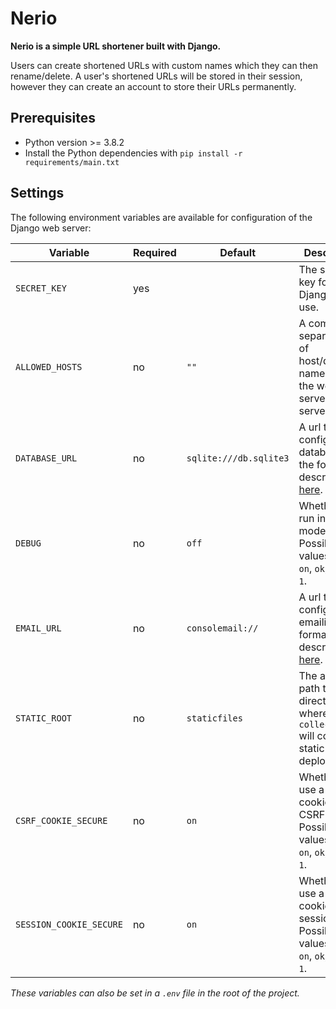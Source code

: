 # Nerio
**Nerio is a simple URL shortener built with Django.** 

Users can create shortened URLs with custom names which they can then rename/delete. A user's shortened URLs will be stored in their session, however they can create an account to store their URLs permanently.

## Prerequisites
- Python version >= 3.8.2
- Install the Python dependencies with `pip install -r requirements/main.txt`

## Settings
The following environment variables are available for configuration of the Django web server:

| Variable | Required | Default | Description |
| --- | --- | --- | --- |
| `SECRET_KEY` | yes | | The secret key for Django to use. |
| `ALLOWED_HOSTS` | no | `""` | A commas-separated list of host/domain names that the web server can serve. |
| `DATABASE_URL` | no | `sqlite:///db.sqlite3` | A url to configure the database in the format described [here](https://github.com/jacobian/dj-database-url). |
| `DEBUG`  | no | `off` | Whether to run in debug mode. Possible true values: `true`, `on`, `ok`, `y`, `yes`, `1`. |
| `EMAIL_URL` | no | `consolemail://` | A url to configure emailing in format described [here](https://github.com/migonzalvar/dj-email-url). |
| `STATIC_ROOT` | no | `staticfiles` | The absolute path to the directory where `collectstatic` will collect static files for deployment. |
| `CSRF_COOKIE_SECURE` | no | `on` | Whether to use a secure cookie for the CSRF cookie. Possible true values: `true`, `on`, `ok`, `y`, `yes`, `1`. |
| `SESSION_COOKIE_SECURE` | no | `on` | Whether to use a secure cookie for the session. Possible true values: `true`, `on`, `ok`, `y`, `yes`, `1`. |

*These variables can also be set in a `.env` file in the root of the project.*
